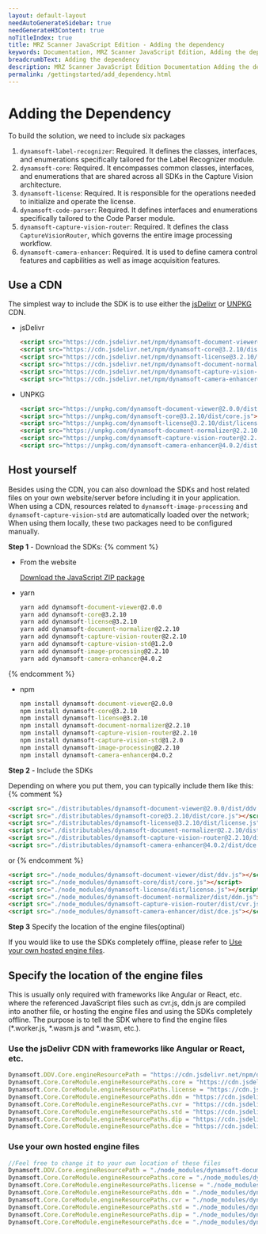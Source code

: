 ```yaml
---
layout: default-layout
needAutoGenerateSidebar: true
needGenerateH3Content: true
noTitleIndex: true
title: MRZ Scanner JavaScript Edition - Adding the dependency
keywords: Documentation, MRZ Scanner JavaScript Edition, Adding the dependency
breadcrumbText: Adding the dependency
description: MRZ Scanner JavaScript Edition Documentation Adding the dependency
permalink: /gettingstarted/add_dependency.html
---
```


# Adding the Dependency

To build the solution, we need to include six packages

1. `dynamsoft-label-recognizer`: Required. It defines the classes, interfaces, and enumerations specifically tailored for the Label Recognizer module.
2. `dynamsoft-core`: Required. It encompasses common classes, interfaces, and enumerations that are shared across all SDKs in the Capture Vision architecture.
3. `dynamsoft-license`: Required. It is responsible for the operations needed to initialize and operate the license.
4. `dynamsoft-code-parser`: Required. It defines interfaces and enumerations specifically tailored to the Code Parser module.
5. `dynamsoft-capture-vision-router`: Required. It defines the class `CaptureVisionRouter`, which governs the entire image processing workflow.
6. `dynamsoft-camera-enhancer`: Required. It is used to define camera control features and capbilities as well as image acquisition features.

## Use a CDN

The simplest way to include the SDK is to use either the [jsDelivr](https://jsdelivr.com/) or [UNPKG](https://unpkg.com/) CDN.

- jsDelivr

  ```html
  <script src="https://cdn.jsdelivr.net/npm/dynamsoft-document-viewer@2.0.0/dist/ddv.js"></script>
  <script src="https://cdn.jsdelivr.net/npm/dynamsoft-core@3.2.10/dist/core.js"></script>
  <script src="https://cdn.jsdelivr.net/npm/dynamsoft-license@3.2.10/dist/license.js"></script>
  <script src="https://cdn.jsdelivr.net/npm/dynamsoft-document-normalizer@2.2.10/dist/ddn.js"></script>
  <script src="https://cdn.jsdelivr.net/npm/dynamsoft-capture-vision-router@2.2.10/dist/cvr.js"></script>
  <script src="https://cdn.jsdelivr.net/npm/dynamsoft-camera-enhancer@4.0.2/dist/dce.js"></script>
  ```

- UNPKG

  ```html
  <script src="https://unpkg.com/dynamsoft-document-viewer@2.0.0/dist/ddv.js"></script>
  <script src="https://unpkg.com/dynamsoft-core@3.2.10/dist/core.js"></script>
  <script src="https://unpkg.com/dynamsoft-license@3.2.10/dist/license.js"></script>
  <script src="https://unpkg.com/dynamsoft-document-normalizer@2.2.10/dist/ddn.js"></script>
  <script src="https://unpkg.com/dynamsoft-capture-vision-router@2.2.10/dist/cvr.js"></script>
  <script src="https://unpkg.com/dynamsoft-camera-enhancer@4.0.2/dist/dce.js"></script>
  ```

## Host yourself

Besides using the CDN, you can also download the SDKs and host related files on your own website/server before including it in your application. When using a CDN, resources related to `dynamsoft-image-processing` and `dynamsoft-capture-vision-std` are automatically loaded over the network; When using them locally, these two packages need to be configured manually.

**Step 1** - Download the SDKs:
{% comment %}
- From the website

  [Download the JavaScript ZIP package](https://www.dynamsoft.com/mobile-web-capture/downloads/)

- yarn

  ```cmd
  yarn add dynamsoft-document-viewer@2.0.0
  yarn add dynamsoft-core@3.2.10
  yarn add dynamsoft-license@3.2.10
  yarn add dynamsoft-document-normalizer@2.2.10
  yarn add dynamsoft-capture-vision-router@2.2.10
  yarn add dynamsoft-capture-vision-std@1.2.0
  yarn add dynamsoft-image-processing@2.2.10
  yarn add dynamsoft-camera-enhancer@4.0.2
  ```
{% endcomment %}

- npm

  ```cmd
  npm install dynamsoft-document-viewer@2.0.0
  npm install dynamsoft-core@3.2.10
  npm install dynamsoft-license@3.2.10
  npm install dynamsoft-document-normalizer@2.2.10
  npm install dynamsoft-capture-vision-router@2.2.10
  npm install dynamsoft-capture-vision-std@1.2.0
  npm install dynamsoft-image-processing@2.2.10
  npm install dynamsoft-camera-enhancer@4.0.2
  ```



**Step 2** - Include the SDKs

Depending on where you put them, you can typically include them like this:
{% comment %}
  ```html
  <script src="./distributables/dynamsoft-document-viewer@2.0.0/dist/ddv.js"></script>
  <script src="./distributables/dynamsoft-core@3.2.10/dist/core.js"></script>
  <script src="./distributables/dynamsoft-license@3.2.10/dist/license.js"></script>
  <script src="./distributables/dynamsoft-document-normalizer@2.2.10/dist/ddn.js"></script>
  <script src="./distributables/dynamsoft-capture-vision-router@2.2.10/dist/cvr.js"></script>
  <script src="./distributables/dynamsoft-camera-enhancer@4.0.2/dist/dce.js"></script>
  ```

or
{% endcomment %}
  ```html
  <script src="./node_modules/dynamsoft-document-viewer/dist/ddv.js"></script>
  <script src="./node_modules/dynamsoft-core/dist/core.js"></script>
  <script src="./node_modules/dynamsoft-license/dist/license.js"></script>
  <script src="./node_modules/dynamsoft-document-normalizer/dist/ddn.js"></script>
  <script src="./node_modules/dynamsoft-capture-vision-router/dist/cvr.js"></script>
  <script src="./node_modules/dynamsoft-camera-enhancer/dist/dce.js"></script>
  ```

**Step 3** Specify the location of the engine files(optinal)

If you would like to use the SDKs completely offline, please refer to [Use your own hosted engine files](#use-your-own-hosted-engine-files).

## Specify the location of the engine files

This is usually only required with frameworks like Angular or React, etc. where the referenced JavaScript files such as cvr.js, ddn.js are compiled into another file, or hosting the engine files and using the SDKs completely offline. The purpose is to tell the SDK where to find the engine files (*.worker.js, *.wasm.js and *.wasm, etc.).

### Use the jsDelivr CDN with frameworks like Angular or React, etc.
  ```typescript
  Dynamsoft.DDV.Core.engineResourcePath = "https://cdn.jsdelivr.net/npm/dynamsoft-document-viewer@2.0.0/dist/engine";
  Dynamsoft.Core.CoreModule.engineResourcePaths.core = "https://cdn.jsdelivr.net/npm/dynamsoft-core@3.2.10/dist/";
  Dynamsoft.Core.CoreModule.engineResourcePaths.license = "https://cdn.jsdelivr.net/npm/dynamsoft-license@3.2.10/dist/";
  Dynamsoft.Core.CoreModule.engineResourcePaths.ddn = "https://cdn.jsdelivr.net/npm/dynamsoft-document-normalizer@2.2.10/dist/";
  Dynamsoft.Core.CoreModule.engineResourcePaths.cvr = "https://cdn.jsdelivr.net/npm/dynamsoft-capture-vision-router@2.2.10/dist/";
  Dynamsoft.Core.CoreModule.engineResourcePaths.std = "https://cdn.jsdelivr.net/npm/dynamsoft-capture-vision-std@1.2.0/dist/";
  Dynamsoft.Core.CoreModule.engineResourcePaths.dip = "https://cdn.jsdelivr.net/npm/dynamsoft-image-processing@2.2.10/dist/";
  Dynamsoft.Core.CoreModule.engineResourcePaths.dce = "https://cdn.jsdelivr.net/npm/dynamsoft-camera-enhancer@4.0.2/dist/";
  ```

### Use your own hosted engine files

  ```typescript
  //Feel free to change it to your own location of these files
  Dynamsoft.DDV.Core.engineResourcePath = "./node_modules/dynamsoft-document-viewer/dist/engine";
  Dynamsoft.Core.CoreModule.engineResourcePaths.core = "./node_modules/dynamsoft-core/dist/";
  Dynamsoft.Core.CoreModule.engineResourcePaths.license = "./node_modules/dynamsoft-license/dist/";
  Dynamsoft.Core.CoreModule.engineResourcePaths.ddn = "./node_modules/dynamsoft-document-normalizer/dist/";
  Dynamsoft.Core.CoreModule.engineResourcePaths.cvr = "./node_modules/dynamsoft-capture-vision-router/dist/";
  Dynamsoft.Core.CoreModule.engineResourcePaths.std = "./node_modules/dynamsoft-capture-vision-std/dist/";
  Dynamsoft.Core.CoreModule.engineResourcePaths.dip = "./node_modules/dynamsoft-image-processing/dist/";
  Dynamsoft.Core.CoreModule.engineResourcePaths.dce = "./node_modules/dynamsoft-camera-enhancer/dist/";
  ```
  